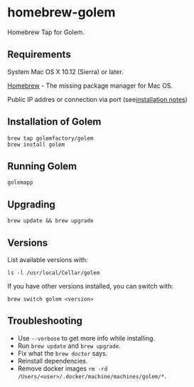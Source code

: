 homebrew-golem
=================

Homebrew Tap for Golem.

## Requirements
System Mac OS X 10.12 (Sierra) or later.

[Homebrew](https://brew.sh/) - The missing package manager for Mac OS.

Public IP addres or connection via port (see[installation notes](https://github.com/golemfactory/golem/wiki/Installation))

## Installation of Golem
```
brew tap golemfactory/golem
brew install golem
```


## Running Golem
`golemapp`


## Upgrading
```
brew update && brew upgrade
```


## Versions
List available versions with:
```
ls -l /usr/local/Cellar/golem
```

If you have other versions installed, you can switch with:
```
brew switch golem <version>
```


## Troubleshooting

* Use `--verbose` to get more info while installing.
* Run `brew update` and `brew upgrade`.
* Fix what the `brew doctor` says.
* Reinstall dependencies.
* Remove docker images `rm -rd /Users/<user>/.docker/machine/machines/golem/*`.
